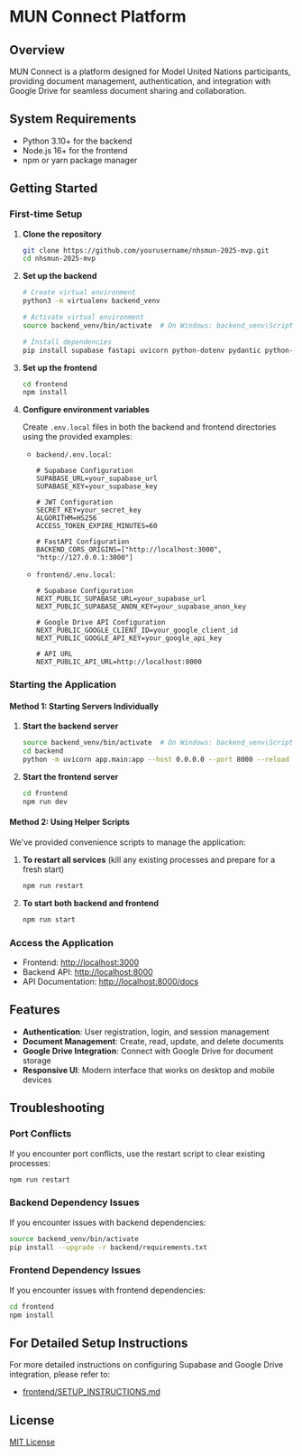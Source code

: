 # MUN Connect Platform

## Overview

MUN Connect is a platform designed for Model United Nations participants, providing document management, authentication, and integration with Google Drive for seamless document sharing and collaboration.

## System Requirements

- Python 3.10+ for the backend
- Node.js 16+ for the frontend
- npm or yarn package manager

## Getting Started

### First-time Setup

1. **Clone the repository**
   ```bash
   git clone https://github.com/yourusername/nhsmun-2025-mvp.git
   cd nhsmun-2025-mvp
   ```

2. **Set up the backend**
   ```bash
   # Create virtual environment
   python3 -m virtualenv backend_venv
   
   # Activate virtual environment
   source backend_venv/bin/activate  # On Windows: backend_venv\Scripts\activate
   
   # Install dependencies
   pip install supabase fastapi uvicorn python-dotenv pydantic python-jose passlib python-multipart
   ```

3. **Set up the frontend**
   ```bash
   cd frontend
   npm install
   ```

4. **Configure environment variables**
   
   Create `.env.local` files in both the backend and frontend directories using the provided examples:
   
   - `backend/.env.local`:
     ```
     # Supabase Configuration
     SUPABASE_URL=your_supabase_url
     SUPABASE_KEY=your_supabase_key
     
     # JWT Configuration
     SECRET_KEY=your_secret_key
     ALGORITHM=HS256
     ACCESS_TOKEN_EXPIRE_MINUTES=60
     
     # FastAPI Configuration
     BACKEND_CORS_ORIGINS=["http://localhost:3000", "http://127.0.0.1:3000"]
     ```
   
   - `frontend/.env.local`:
     ```
     # Supabase Configuration
     NEXT_PUBLIC_SUPABASE_URL=your_supabase_url
     NEXT_PUBLIC_SUPABASE_ANON_KEY=your_supabase_anon_key
     
     # Google Drive API Configuration
     NEXT_PUBLIC_GOOGLE_CLIENT_ID=your_google_client_id
     NEXT_PUBLIC_GOOGLE_API_KEY=your_google_api_key
     
     # API URL
     NEXT_PUBLIC_API_URL=http://localhost:8000
     ```

### Starting the Application

#### Method 1: Starting Servers Individually

1. **Start the backend server**
   ```bash
   source backend_venv/bin/activate  # On Windows: backend_venv\Scripts\activate
   cd backend
   python -m uvicorn app.main:app --host 0.0.0.0 --port 8000 --reload
   ```

2. **Start the frontend server**
   ```bash
   cd frontend
   npm run dev
   ```

#### Method 2: Using Helper Scripts

We've provided convenience scripts to manage the application:

1. **To restart all services** (kill any existing processes and prepare for a fresh start)
   ```bash
   npm run restart
   ```

2. **To start both backend and frontend**
   ```bash
   npm run start
   ```

### Access the Application

- Frontend: [http://localhost:3000](http://localhost:3000)
- Backend API: [http://localhost:8000](http://localhost:8000)
- API Documentation: [http://localhost:8000/docs](http://localhost:8000/docs)

## Features

- **Authentication**: User registration, login, and session management
- **Document Management**: Create, read, update, and delete documents
- **Google Drive Integration**: Connect with Google Drive for document storage
- **Responsive UI**: Modern interface that works on desktop and mobile devices

## Troubleshooting

### Port Conflicts

If you encounter port conflicts, use the restart script to clear existing processes:

```bash
npm run restart
```

### Backend Dependency Issues

If you encounter issues with backend dependencies:

```bash
source backend_venv/bin/activate
pip install --upgrade -r backend/requirements.txt
```

### Frontend Dependency Issues

If you encounter issues with frontend dependencies:

```bash
cd frontend
npm install
```

## For Detailed Setup Instructions

For more detailed instructions on configuring Supabase and Google Drive integration, please refer to:
- [frontend/SETUP_INSTRUCTIONS.md](frontend/SETUP_INSTRUCTIONS.md)

## License

[MIT License](LICENSE) 